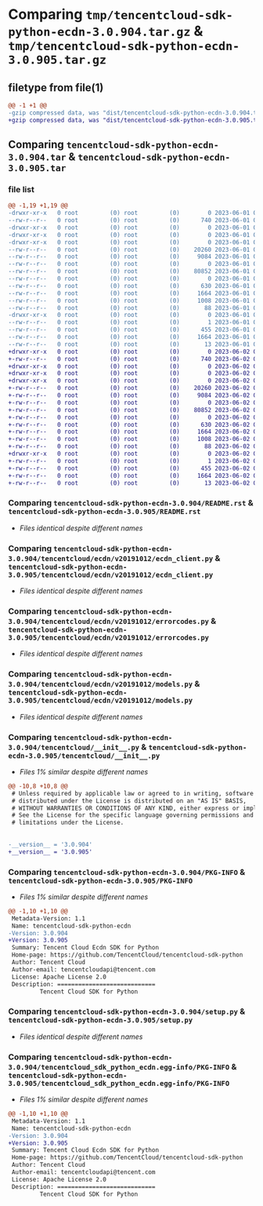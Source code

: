 # Comparing `tmp/tencentcloud-sdk-python-ecdn-3.0.904.tar.gz` & `tmp/tencentcloud-sdk-python-ecdn-3.0.905.tar.gz`

## filetype from file(1)

```diff
@@ -1 +1 @@
-gzip compressed data, was "dist/tencentcloud-sdk-python-ecdn-3.0.904.tar", last modified: Thu Jun  1 02:33:56 2023, max compression
+gzip compressed data, was "dist/tencentcloud-sdk-python-ecdn-3.0.905.tar", last modified: Fri Jun  2 00:27:51 2023, max compression
```

## Comparing `tencentcloud-sdk-python-ecdn-3.0.904.tar` & `tencentcloud-sdk-python-ecdn-3.0.905.tar`

### file list

```diff
@@ -1,19 +1,19 @@
-drwxr-xr-x   0 root         (0) root         (0)        0 2023-06-01 02:33:56.000000 tencentcloud-sdk-python-ecdn-3.0.904/
--rw-r--r--   0 root         (0) root         (0)      740 2023-06-01 02:33:56.000000 tencentcloud-sdk-python-ecdn-3.0.904/README.rst
-drwxr-xr-x   0 root         (0) root         (0)        0 2023-06-01 02:33:56.000000 tencentcloud-sdk-python-ecdn-3.0.904/tencentcloud/
-drwxr-xr-x   0 root         (0) root         (0)        0 2023-06-01 02:33:56.000000 tencentcloud-sdk-python-ecdn-3.0.904/tencentcloud/ecdn/
-drwxr-xr-x   0 root         (0) root         (0)        0 2023-06-01 02:33:56.000000 tencentcloud-sdk-python-ecdn-3.0.904/tencentcloud/ecdn/v20191012/
--rw-r--r--   0 root         (0) root         (0)    20260 2023-06-01 02:33:56.000000 tencentcloud-sdk-python-ecdn-3.0.904/tencentcloud/ecdn/v20191012/ecdn_client.py
--rw-r--r--   0 root         (0) root         (0)     9084 2023-06-01 02:33:56.000000 tencentcloud-sdk-python-ecdn-3.0.904/tencentcloud/ecdn/v20191012/errorcodes.py
--rw-r--r--   0 root         (0) root         (0)        0 2023-06-01 02:33:56.000000 tencentcloud-sdk-python-ecdn-3.0.904/tencentcloud/ecdn/v20191012/__init__.py
--rw-r--r--   0 root         (0) root         (0)    80852 2023-06-01 02:33:56.000000 tencentcloud-sdk-python-ecdn-3.0.904/tencentcloud/ecdn/v20191012/models.py
--rw-r--r--   0 root         (0) root         (0)        0 2023-06-01 02:33:56.000000 tencentcloud-sdk-python-ecdn-3.0.904/tencentcloud/ecdn/__init__.py
--rw-r--r--   0 root         (0) root         (0)      630 2023-06-01 02:33:56.000000 tencentcloud-sdk-python-ecdn-3.0.904/tencentcloud/__init__.py
--rw-r--r--   0 root         (0) root         (0)     1664 2023-06-01 02:33:56.000000 tencentcloud-sdk-python-ecdn-3.0.904/PKG-INFO
--rw-r--r--   0 root         (0) root         (0)     1008 2023-06-01 02:33:56.000000 tencentcloud-sdk-python-ecdn-3.0.904/setup.py
--rw-r--r--   0 root         (0) root         (0)       88 2023-06-01 02:33:56.000000 tencentcloud-sdk-python-ecdn-3.0.904/setup.cfg
-drwxr-xr-x   0 root         (0) root         (0)        0 2023-06-01 02:33:56.000000 tencentcloud-sdk-python-ecdn-3.0.904/tencentcloud_sdk_python_ecdn.egg-info/
--rw-r--r--   0 root         (0) root         (0)        1 2023-06-01 02:33:56.000000 tencentcloud-sdk-python-ecdn-3.0.904/tencentcloud_sdk_python_ecdn.egg-info/dependency_links.txt
--rw-r--r--   0 root         (0) root         (0)      455 2023-06-01 02:33:56.000000 tencentcloud-sdk-python-ecdn-3.0.904/tencentcloud_sdk_python_ecdn.egg-info/SOURCES.txt
--rw-r--r--   0 root         (0) root         (0)     1664 2023-06-01 02:33:56.000000 tencentcloud-sdk-python-ecdn-3.0.904/tencentcloud_sdk_python_ecdn.egg-info/PKG-INFO
--rw-r--r--   0 root         (0) root         (0)       13 2023-06-01 02:33:56.000000 tencentcloud-sdk-python-ecdn-3.0.904/tencentcloud_sdk_python_ecdn.egg-info/top_level.txt
+drwxr-xr-x   0 root         (0) root         (0)        0 2023-06-02 00:27:51.000000 tencentcloud-sdk-python-ecdn-3.0.905/
+-rw-r--r--   0 root         (0) root         (0)      740 2023-06-02 00:27:51.000000 tencentcloud-sdk-python-ecdn-3.0.905/README.rst
+drwxr-xr-x   0 root         (0) root         (0)        0 2023-06-02 00:27:51.000000 tencentcloud-sdk-python-ecdn-3.0.905/tencentcloud/
+drwxr-xr-x   0 root         (0) root         (0)        0 2023-06-02 00:27:51.000000 tencentcloud-sdk-python-ecdn-3.0.905/tencentcloud/ecdn/
+drwxr-xr-x   0 root         (0) root         (0)        0 2023-06-02 00:27:51.000000 tencentcloud-sdk-python-ecdn-3.0.905/tencentcloud/ecdn/v20191012/
+-rw-r--r--   0 root         (0) root         (0)    20260 2023-06-02 00:27:51.000000 tencentcloud-sdk-python-ecdn-3.0.905/tencentcloud/ecdn/v20191012/ecdn_client.py
+-rw-r--r--   0 root         (0) root         (0)     9084 2023-06-02 00:27:51.000000 tencentcloud-sdk-python-ecdn-3.0.905/tencentcloud/ecdn/v20191012/errorcodes.py
+-rw-r--r--   0 root         (0) root         (0)        0 2023-06-02 00:27:51.000000 tencentcloud-sdk-python-ecdn-3.0.905/tencentcloud/ecdn/v20191012/__init__.py
+-rw-r--r--   0 root         (0) root         (0)    80852 2023-06-02 00:27:51.000000 tencentcloud-sdk-python-ecdn-3.0.905/tencentcloud/ecdn/v20191012/models.py
+-rw-r--r--   0 root         (0) root         (0)        0 2023-06-02 00:27:51.000000 tencentcloud-sdk-python-ecdn-3.0.905/tencentcloud/ecdn/__init__.py
+-rw-r--r--   0 root         (0) root         (0)      630 2023-06-02 00:27:51.000000 tencentcloud-sdk-python-ecdn-3.0.905/tencentcloud/__init__.py
+-rw-r--r--   0 root         (0) root         (0)     1664 2023-06-02 00:27:51.000000 tencentcloud-sdk-python-ecdn-3.0.905/PKG-INFO
+-rw-r--r--   0 root         (0) root         (0)     1008 2023-06-02 00:27:51.000000 tencentcloud-sdk-python-ecdn-3.0.905/setup.py
+-rw-r--r--   0 root         (0) root         (0)       88 2023-06-02 00:27:51.000000 tencentcloud-sdk-python-ecdn-3.0.905/setup.cfg
+drwxr-xr-x   0 root         (0) root         (0)        0 2023-06-02 00:27:51.000000 tencentcloud-sdk-python-ecdn-3.0.905/tencentcloud_sdk_python_ecdn.egg-info/
+-rw-r--r--   0 root         (0) root         (0)        1 2023-06-02 00:27:51.000000 tencentcloud-sdk-python-ecdn-3.0.905/tencentcloud_sdk_python_ecdn.egg-info/dependency_links.txt
+-rw-r--r--   0 root         (0) root         (0)      455 2023-06-02 00:27:51.000000 tencentcloud-sdk-python-ecdn-3.0.905/tencentcloud_sdk_python_ecdn.egg-info/SOURCES.txt
+-rw-r--r--   0 root         (0) root         (0)     1664 2023-06-02 00:27:51.000000 tencentcloud-sdk-python-ecdn-3.0.905/tencentcloud_sdk_python_ecdn.egg-info/PKG-INFO
+-rw-r--r--   0 root         (0) root         (0)       13 2023-06-02 00:27:51.000000 tencentcloud-sdk-python-ecdn-3.0.905/tencentcloud_sdk_python_ecdn.egg-info/top_level.txt
```

### Comparing `tencentcloud-sdk-python-ecdn-3.0.904/README.rst` & `tencentcloud-sdk-python-ecdn-3.0.905/README.rst`

 * *Files identical despite different names*

### Comparing `tencentcloud-sdk-python-ecdn-3.0.904/tencentcloud/ecdn/v20191012/ecdn_client.py` & `tencentcloud-sdk-python-ecdn-3.0.905/tencentcloud/ecdn/v20191012/ecdn_client.py`

 * *Files identical despite different names*

### Comparing `tencentcloud-sdk-python-ecdn-3.0.904/tencentcloud/ecdn/v20191012/errorcodes.py` & `tencentcloud-sdk-python-ecdn-3.0.905/tencentcloud/ecdn/v20191012/errorcodes.py`

 * *Files identical despite different names*

### Comparing `tencentcloud-sdk-python-ecdn-3.0.904/tencentcloud/ecdn/v20191012/models.py` & `tencentcloud-sdk-python-ecdn-3.0.905/tencentcloud/ecdn/v20191012/models.py`

 * *Files identical despite different names*

### Comparing `tencentcloud-sdk-python-ecdn-3.0.904/tencentcloud/__init__.py` & `tencentcloud-sdk-python-ecdn-3.0.905/tencentcloud/__init__.py`

 * *Files 1% similar despite different names*

```diff
@@ -10,8 +10,8 @@
 # Unless required by applicable law or agreed to in writing, software
 # distributed under the License is distributed on an "AS IS" BASIS,
 # WITHOUT WARRANTIES OR CONDITIONS OF ANY KIND, either express or implied.
 # See the License for the specific language governing permissions and
 # limitations under the License.
 
 
-__version__ = '3.0.904'
+__version__ = '3.0.905'
```

### Comparing `tencentcloud-sdk-python-ecdn-3.0.904/PKG-INFO` & `tencentcloud-sdk-python-ecdn-3.0.905/PKG-INFO`

 * *Files 1% similar despite different names*

```diff
@@ -1,10 +1,10 @@
 Metadata-Version: 1.1
 Name: tencentcloud-sdk-python-ecdn
-Version: 3.0.904
+Version: 3.0.905
 Summary: Tencent Cloud Ecdn SDK for Python
 Home-page: https://github.com/TencentCloud/tencentcloud-sdk-python
 Author: Tencent Cloud
 Author-email: tencentcloudapi@tencent.com
 License: Apache License 2.0
 Description: ============================
         Tencent Cloud SDK for Python
```

### Comparing `tencentcloud-sdk-python-ecdn-3.0.904/setup.py` & `tencentcloud-sdk-python-ecdn-3.0.905/setup.py`

 * *Files identical despite different names*

### Comparing `tencentcloud-sdk-python-ecdn-3.0.904/tencentcloud_sdk_python_ecdn.egg-info/PKG-INFO` & `tencentcloud-sdk-python-ecdn-3.0.905/tencentcloud_sdk_python_ecdn.egg-info/PKG-INFO`

 * *Files 1% similar despite different names*

```diff
@@ -1,10 +1,10 @@
 Metadata-Version: 1.1
 Name: tencentcloud-sdk-python-ecdn
-Version: 3.0.904
+Version: 3.0.905
 Summary: Tencent Cloud Ecdn SDK for Python
 Home-page: https://github.com/TencentCloud/tencentcloud-sdk-python
 Author: Tencent Cloud
 Author-email: tencentcloudapi@tencent.com
 License: Apache License 2.0
 Description: ============================
         Tencent Cloud SDK for Python
```

